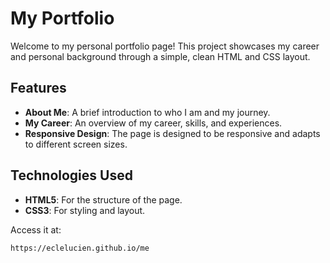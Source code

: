 # My Portfolio

Welcome to my personal portfolio page! This project showcases my career and personal background through a simple, clean HTML and CSS layout.

## Features

- **About Me**: A brief introduction to who I am and my journey.
- **My Career**: An overview of my career, skills, and experiences.
- **Responsive Design**: The page is designed to be responsive and adapts to different screen sizes.

## Technologies Used

- **HTML5**: For the structure of the page.
- **CSS3**: For styling and layout.

Access it at:  
   ```bash
   https://eclelucien.github.io/me
